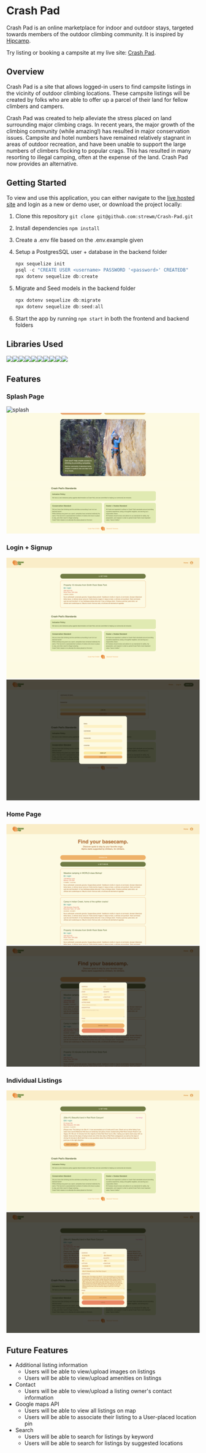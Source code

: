 # Crash Pad

Crash Pad is an online marketplace for indoor and outdoor stays, targeted towards members of the outdoor climbing community. It is inspired by [Hipcamp](https://www.hipcamp.com/en-US).

Try listing or booking a campsite at my live site: [Crash Pad](https://crash-pad-stays.herokuapp.com/).

## Overview
Crash Pad is a site that allows logged-in users to find campsite listings in the vicinity of outdoor climbing locations. These campsite listings will be created by folks who are able to offer up a parcel of their land for fellow climbers and campers.

Crash Pad was created to help alleviate the stress placed on land surrounding major climbing crags. In recent years, the major growth of the climbing community (while amazing!) has resulted in major conservation issues. Campsite and hotel numbers have remained relatively stagnant in areas of outdoor recreation, and have been unable to support the large numbers of climbers flocking to popular crags. This has resulted in many resorting to illegal camping, often at the expense of the land. Crash Pad now provides an alternative.

## Getting Started
To view and use this application, you can either navigate to the [live hosted site](https://crash-pad-stays.herokuapp.com/) and login as a new or demo user, or download the project locally:
1. Clone this repository ```git clone git@github.com:strewm/Crash-Pad.git```

2. Install dependencies ```npm install```

3.  Create a .env file based on the .env.example given

4.  Setup a PostgresSQL user + database in the backend folder
    ```javascript
    npx sequelize init
    psql -c "CREATE USER <username> PASSWORD '<password>' CREATEDB"
    npx dotenv sequelize db:create
    ```

5. Migrate and Seed models in the backend folder
    ```javascript
    npx dotenv sequelize db:migrate
    npx dotenv sequelize db:seed:all
    ```

6. Start the app by running ```npm start``` in both the frontend and backend folders

## Libraries Used
<img  src="https://cdn.jsdelivr.net/gh/devicons/devicon/icons/javascript/javascript-original.svg" height=40/><img src="https://cdn.jsdelivr.net/gh/devicons/devicon/icons/react/react-original.svg" height=40/><img src="https://cdn.jsdelivr.net/gh/devicons/devicon/icons/redux/redux-original.svg" height=40/><img src="https://cdn.jsdelivr.net/gh/devicons/devicon/icons/nodejs/nodejs-plain-wordmark.svg" height=40/><img src="https://cdn.jsdelivr.net/gh/devicons/devicon/icons/express/express-original-wordmark.svg" height=50/><img  src="https://cdn.jsdelivr.net/gh/devicons/devicon/icons/postgresql/postgresql-original.svg" height=40/><img  src="https://cdn.jsdelivr.net/gh/devicons/devicon/icons/sequelize/sequelize-original.svg" height=40/><img  src="https://cdn.jsdelivr.net/gh/devicons/devicon/icons/css3/css3-original.svg" height=40/><img  src="https://cdn.jsdelivr.net/gh/devicons/devicon/icons/html5/html5-original.svg" height=40/><img  src="https://cdn.jsdelivr.net/gh/devicons/devicon/icons/git/git-original.svg" height=40/>

## Features
### Splash Page
![splash](./frontend/public/images/readMe/1-splash.png)
![splash footer](./frontend/public/images/readMe/2-splash-footer.png)

### Login + Signup
![login page](./frontend/public/images/readMe/3-login.png)
![signup modal](./frontend/public/images/readMe/4-signup.png)

### Home Page
![home page all listings](./frontend/public/images/readMe/5-listings.png)
![create listing](./frontend/public/images/readMe/6-create-listing.png)

### Individual Listings
![individual listing](./frontend/public/images/readMe/7-listing.png)
![edit listing](./frontend/public/images/readMe/8-edit-listing.png)


## Future Features
- Additional listing information
    - Users will be able to view/upload images on listings
    - Users will be able to view/upload amenities on listings
- Contact
    - Users will be able to view/upload a listing owner's contact information
- Google maps API
    - Users will be able to view all listings on map
    - Users will be able to associate their listing to a User-placed location pin
- Search
    - Users will be able to search for listings by keyword
    - Users will be able to search for listings by suggested locations
